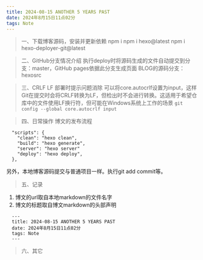 ```yaml
---
title: 2024-08-15 ANOTHER 5 YEARS PAST
date: 2024年8月15日11点02分
tags: Note
---
```


> 一、下载博客源码，安装并更新依赖
npm i
npm i hexo@latest
npm i hexo-deployer-git@latest

> 二、GitHub分支情况介绍
执行deploy时将源码生成的文件自动提交到分支：master，GitHub pages依据此分支生成页面
BLOG的源码分支：hexosrc

> 三、CRLF LF 部署时提示问题消除
可以将core.autocrlf设置为input，这样Git在提交时会将CRLF转换为LF，但检出时不会进行转换。这适用于希望仓库中的文件使用LF换行符，但可能在Windows系统上工作的场景
`git config --global core.autocrlf input`

> 四、日常操作
博文的发布流程
```
  "scripts": {
    "clean": "hexo clean",
    "build": "hexo generate",
    "server": "hexo server"
    "deploy": "hexo deploy",
  },
```
另外，本地博客源码提交与普通项目一样。执行git add commit等。 

> 五、记录
1. 博文的url取自本地markdown的文件名字
2. 博文的标题取自博文markdown的头部声明
  ```
    ---
    title: 2024-08-15 ANOTHER 5 YEARS PAST
    date: 2024年8月15日11点02分
    tags: Note
    ---
  ```

> 六、其它